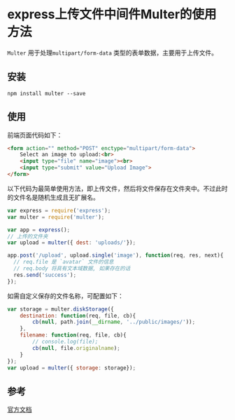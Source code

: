 # express上传文件中间件Multer的使用方法

`Multer` 用于处理`multipart/form-data` 类型的表单数据，主要用于上传文件。

## 安装

```
npm install multer --save
```

## 使用

前端页面代码如下：

```html
<form action="" method="POST" enctype="multipart/form-data">
	Select an image to upload:<br>
	<input type="file" name="image"><br>
	<input type="submit" value="Upload Image">
</form>
```

以下代码为最简单使用方法，即上传文件，然后将文件保存在文件夹中。不过此时的文件名是随机生成且无扩展名。

```javascript
var express = require('express');
var multer = require('multer');

var app = express();
// 上传的文件夹
var upload = multer({ dest: 'uploads/'});

app.post('/upload', upload.single('image'), function(req, res, next){
  // req.file 是 `avatar` 文件的信息
  // req.body 将具有文本域数据, 如果存在的话
  res.send('success');
});
```

如需自定义保存的文件名称，可配置如下：

```javascript
var storage = multer.diskStorage({
	destination: function(req, file, cb){
		cb(null, path.join(__dirname, '../public/images/'));
	},
	filename: function(req, file, cb){
		// console.log(file);
		cb(null, file.originalname);
	}
});
var upload = multer({ storage: storage});
```

## 参考

[官方文档](https://github.com/expressjs/multer/blob/master/doc/README-zh-cn.md)